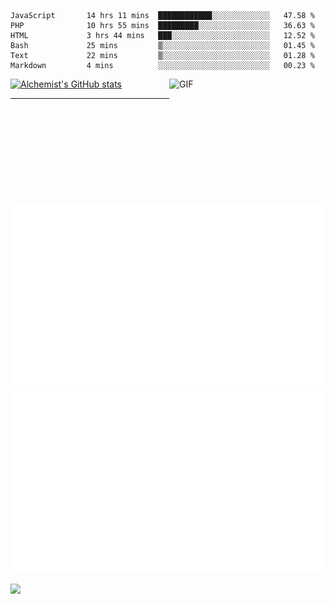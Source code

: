 <!--START_SECTION:waka-->

```text
JavaScript       14 hrs 11 mins  ████████████░░░░░░░░░░░░░   47.58 %
PHP              10 hrs 55 mins  █████████░░░░░░░░░░░░░░░░   36.63 %
HTML             3 hrs 44 mins   ███░░░░░░░░░░░░░░░░░░░░░░   12.52 %
Bash             25 mins         ▒░░░░░░░░░░░░░░░░░░░░░░░░   01.45 %
Text             22 mins         ▒░░░░░░░░░░░░░░░░░░░░░░░░   01.28 %
Markdown         4 mins          ░░░░░░░░░░░░░░░░░░░░░░░░░   00.23 %
```

<!--END_SECTION:waka-->

[![Alchemist's GitHub stats](https://github-readme-stats.vercel.app/api?username=DrMaxis&show_icons=true&theme=outrun&count_private=true)](#)
<img align="right" alt="GIF" src="https://user-images.githubusercontent.com/5355808/139111924-210cc6fa-9fb1-4dac-929d-6324a5836a92.gif" width="250" height="200" />
<hr />

![](https://raw.githubusercontent.com/DrMaxis/github-stats-transparent/output/generated/overview.svg)
![](https://raw.githubusercontent.com/DrMaxis/github-stats-transparent/output/generated/languages.svg)

 
<a href="https://count.getloli.com/"><img src="https://count.getloli.com/get/@:maxis-the-alchemist?theme=rule34"></a>
<!-- https://count.getloli.com/get/@alchemist?theme=rule34 -->
<br>
